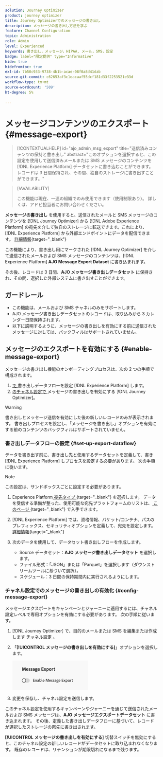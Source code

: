 ```yaml
---
solution: Journey Optimizer
product: journey optimizer
title: Journey Optimizerでのメッセージの書き出し
description: メッセージの書き出し方法を学ぶ
feature: Channel Configuration
topic: Administration
role: Admin
level: Experienced
keywords: 書き出し，メッセージ，HIPAA, メール，SMS，設定
badge: label="限定提供" type="Informative"
hide: true
hidefromtoc: true
exl-id: 7b50c933-9738-4b1b-acae-08f0a8d41dab
source-git-commit: c62653af3c1eacaaf55dcf181d33f2253521e33d
workflow-type: tm+mt
source-wordcount: '509'
ht-degree: 5%

---
```


# メッセージコンテンツのエクスポート {#message-export}

>[!CONTEXTUALHELP]
>id="ajo_admin_msg_export"
>title="送信済みコンテンツの保持と書き出し"
>abstract="このオプションを選択すると、この設定を使用して送信済みメールまたは SMS メッセージのコンテンツを [!DNL Experience Platform] データセットに書き込むことができます。 レコードは 3 日間保持され、その間、独自のストレージに書き出すことができます。"

>[!AVAILABILITY]
>
>この機能は現在、一連の組織でのみ使用できます（使用制限あり）。 詳しくは、アドビ担当者にお問い合わせください。

**メッセージの書き出し** を使用すると、送信されたメールと SMS メッセージのコンテンツを [!DNL Journey Optimizer] から [!DNL Adobe Experience Platform] の宛先を介して独自のストレージに転送できます。これにより、[!DNL Experience Platform] から外部エンドポイントにデータを配信できます。 [詳細情報](https://experienceleague.adobe.com/ja/docs/experience-platform/destinations/home){target="_blank"}

この機能により、書き出し用にマークされた [!DNL Journey Optimizer] を介して送信されたメールおよび SMS メッセージのコンテンツは、[!DNL Experience Platform] **AJO Message Export Dataset** に書き込まれます。

その後、レコードは 3 日間、**AJO メッセージ書き出しデータセット** に保持され、その間、選択した外部システムに書き出すことができます。
<!--
## Terminology

* **[!DNL Experience Platform] destinations** - Framework to deliver data out of Experience Platform into external endpoints. [Learn more](https://experienceleague.adobe.com/ja/docs/experience-platform/destinations/home){target="_blank"}
* **AJO Message Export Dataset** - An [!DNL Experience Platform] dataset which stores the message content of email and SMS messages sent via [!DNL Journey Optimizer] which have been marked for export.
* **Retention**: Records in the AJO Message Export Dataset are retained for 3 calendar days from ingestion.-->

## ガードレール

* この機能は、メールおよび SMS チャネルのみをサポートします。
* AJO メッセージ書き出しデータセットのレコードは、取り込みから 3 カレンダー日間保持されます。
* 以下に説明するように、メッセージの書き出しを有効にする前に送信されたメッセージに対しては、バックフィルはサポートされていません。

## メッセージのエクスポートを有効にする {#enable-message-export}

メッセージの書き出し機能のオンボーディングプロセスは、次の 2 つの手順で構成されます。

1. [ で ](#set-up-export-dataflow) 書き出しデータフローを設定 [!DNL Experience Platform] します。
1. [ のチャネル設定で ](#config-message-export) メッセージの書き出しを有効にする [!DNL Journey Optimizer]。

>[!WARNING]
>
>書き出しとメッセージ送信を有効にした後の新しいレコードのみが表示されます。 書き出しプロセスを設定し、「メッセージを書き出し」オプションを有効にする前のコンテンツのバックフィルはサポートされていません。

### 書き出しデータフローの設定 {#set-up-export-dataflow}

データを書き出す前に、書き出し先と使用するデータセットを定義して、書き [!DNL Experience Platform] しプロセスを設定する必要があります。 次の手順に従います。

>[!NOTE]
>
>この設定は、サンドボックスごとに設定する必要があります。

1. Experience Platform[ 宛先タイプ ](https://experienceleague.adobe.com/ja/docs/experience-platform/destinations/destination-types){target="_blank"} を選択します。 データを受信する準備が整った、使用可能な宛先プラットフォームのリストは、[ このページ ](https://experienceleague.adobe.com/ja/docs/experience-platform/destinations/catalog/overview){target="_blank"} で入手できます。

1. [!DNL Experience Platform] では、資格情報、バケット/コンテナ、パスのプレフィックス、セキュリティオプションを定義して、宛先を設定します。 [詳細情報](https://experienceleague.adobe.com/ja/docs/experience-platform/destinations/ui/activate/export-datasets){target="_blank"}

1. 次のデータを使用して、データセット書き出しフローを作成します。

   * Source データセット：**AJO メッセージ書き出しデータセット** を選択します。
   * ファイル形式：「JSON」または「Parquet」を選択します（ダウンストリームツールに基づいて選択）。
   * スケジュール：3 日間の保持期間内に実行されるようにします。

### チャネル設定でのメッセージの書き出しの有効化 {#config-message-export}

メッセージエクスポートをキャンペーンとジャーニーに適用するには、チャネル設定レベルで専用オプションを有効にする必要があります。 次の手順に従います。

1. [!DNL Journey Optimizer] で、目的のメールまたは SMS を編集または作成します [ チャネル設定 ](channel-surfaces.md#create-channel-surface)。

1. 「**[!UICONTROL メッセージの書き出しを有効にする]**」オプションを選択します。

   ![](assets/config-message-export.png)

1. 変更を保存し、チャネル設定を送信します。

このチャネル設定を使用するキャンペーンやジャーニーを通じて送信されたメールおよび SMS メッセージは、**AJO メッセージエクスポートデータセット** に書き込まれます。 その後、定義した書き出しデータフローに基づいて、レコードが選択したストレージの宛先に書き出されます。

**[!UICONTROL メッセージの書き出しを有効にする]** 切替スイッチを無効にすると、このチャネル設定の新しいレコードがデータセットに取り込まれなくなります。 既存のレコードは、リテンションが期限切れになるまで残ります。
